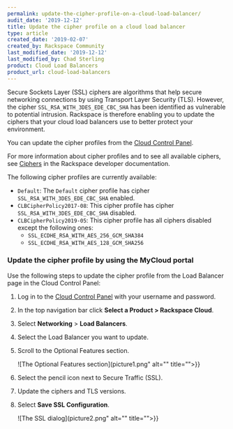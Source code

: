 ```yaml
---
permalink: update-the-cipher-profile-on-a-cloud-load-balancer/
audit_date: '2019-12-12'
title: Update the cipher profile on a cloud load balancer
type: article
created_date: '2019-02-07'
created_by: Rackspace Community
last_modified_date: '2019-12-12'
last_modified_by: Chad Sterling
product: Cloud Load Balancers
product_url: cloud-load-balancers
---
```


Secure Sockets Layer (SSL) ciphers are algorithms that help secure networking connections by using
Transport Layer Security (TLS). However, the cipher `SSL_RSA_WITH_3DES_EDE_CBC_SHA` has been 
identified as vulnerable to potential intrusion. Rackspace is therefore enabling you to update the 
ciphers that your cloud load balancers use to better protect your environment.

You can update the cipher profiles from the [Cloud Control Panel](https://login.rackspace.com).

For more information about cipher profiles and to see all available ciphers, see [Ciphers](https://docs.rackspace.com/docs/cloud-load-balancers/v1/api-reference/ciphers/) in the Rackspace 
developer documentation.

The following cipher profiles are currently available:

- `Default`: The `Default` cipher profile has cipher `SSL_RSA_WITH_3DES_EDE_CBC_SHA` enabled.
- `CLBCipherPolicy2017-08`: This cipher profile has cipher `SSL_RSA_WITH_3DES_EDE_CBC_SHA` disabled.
- `CLBCipherPolicy2019-05`: This cipher profile has all ciphers disabled except the following ones:
   - `SSL_ECDHE_RSA_WITH_AES_256_GCM_SHA384`
   - `SSL_ECDHE_RSA_WITH_AES_128_GCM_SHA256`

### Update the cipher profile by using the MyCloud portal

Use the following steps to update the cipher profile from the Load Balancer page in the Cloud Control Panel:

1. Log in to the [Cloud Control Panel](https://login.rackspace.com) with your username and password.

2. In the top navigation bar click **Select a Product > Rackspace Cloud**.

3. Select **Networking** > **Load Balancers**.

4. Select the Load Balancer you want to update. 

5. Scroll to the Optional Features section.

   ![The Optional Features section](picture1.png" alt="" title="">}}

6. Select the pencil icon next to Secure Traffic (SSL). 

7. Update the ciphers and TLS versions. 

8. Select **Save SSL Configuration**.

   ![The SSL dialog](picture2.png" alt="" title="">}}
